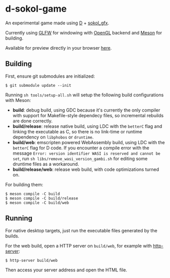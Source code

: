 # d-sokol-game
An experimental game made using [D](https://dlang.org/) + [sokol_gfx](https://github.com/floooh/sokol).

Currently using [GLFW](https://www.glfw.org/) for windowing with [OpenGL](https://www.opengl.org/) backend
and [Meson](https://mesonbuild.com/) for building.

Available for preview directly in your browser [here](https://gilzoide.github.io/d-sokol-game/).


## Building
First, ensure git submodules are initialized:

    $ git submodule update --init

Running `sh tools/setup-all.sh` will setup the following build configurations with Meson:

- **build**: debug build, using GDC because it's currently the only compiler with support
  for Makefile-style dependecy files, so incremental rebuilds are done correctly.
- **build/release**: release native build, using LDC with the `betterC` flag and
  linking the executable as C, so there is no link-time or runtime dependency on
  `libphobos` or `druntime`.
- **build/web**: emscripten powered WebAssembly build, using LDC with the `betterC` flag
  for D code. If you encounter a compile error with the message `Error: version identifier WASI is reserved and cannot be set`,
  run `sh libs/remove_wasi_version_gambi.sh` for editing some druntime files as a workaround.
- **build/release/web**: release web build, with code optimizations turned on.

For building them:

    $ meson compile -C build
    $ meson compile -C build/release
    $ meson compile -C build/web

## Running
For native desktop targets, just run the executable files generated by the builds.

For the web build, open a HTTP server on `build/web`, for example with [http-server](https://www.npmjs.com/package/http-server):

    $ http-server build/web

Then access your server address and open the HTML file.

